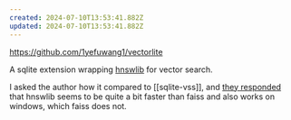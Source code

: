 ```yaml
---
created: 2024-07-10T13:53:41.882Z
updated: 2024-07-10T13:53:41.882Z
---
```

https://github.com/1yefuwang1/vectorlite

A sqlite extension wrapping [hnswlib](https://github.com/nmslib/hnswlib) for vector search.

I asked the author how it compared to [[sqlite-vss]], and [they responded](https://www.reddit.com/r/sqlite/comments/1dznc2z/vectorlite_a_fast_vector_search_extension_for/lcieirb/) that hnswlib seems to be quite a bit faster than faiss and also works on windows, which faiss does not.